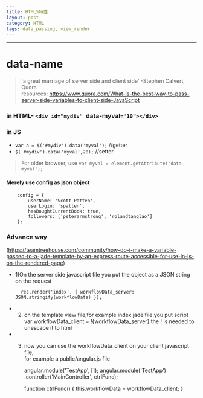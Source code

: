 ```yaml
---
title: HTML5特性
layout: post
category: HTML
tags: data_passing, view_render
---
```

---
# data-name 

> 'a great marriage of server side and client side' -Stephen Calvert, Quora  
> resources: https://www.quora.com/What-is-the-best-way-to-pass-server-side-variables-to-client-side-JavaScript  

### in HTML- `<div id="mydiv" `data-myval`="10"></div>`  
### in JS  
- `var a = $('#mydiv').data('myval');` //getter  
- `$('#mydiv').data('myval',20);` //setter  

> For older browser, use  `var myval = element.getAttribute('data-myval');`  

#### Merely use config as json object  
		
		config = {
			userName: 'Scott Patten',
			userLogin: 'spatten',
			hasBoughtCurrentBook: true,
			followers: ['peterarmstrong', 'rolandtanglao']
		};
### Advance way  
(https://teamtreehouse.com/community/how-do-i-make-a-variable-passed-to-a-jade-template-by-an-express-route-accessible-for-use-in-js-on-the-rendered-page)  
- 1)On the server side javascript file you put the object as a JSON string on the request  
		
		res.render('index', { workflowData_server: JSON.stringify(workflowData) });

- 2) on the template view file,for example index.jade file you put script  
 var workflowData_client = !{workflowData_server} the ! is needed to unescape it to html  
- 3) now you can use the workflowData_client on your client javascript file,  
for example a public/angular.js file  
		
		angular.module('TestApp', []); angular.module('TestApp') .controller('MainController', ctrlFunc);

		function ctrlFunc() { this.workflowData = workflowData_client; }



